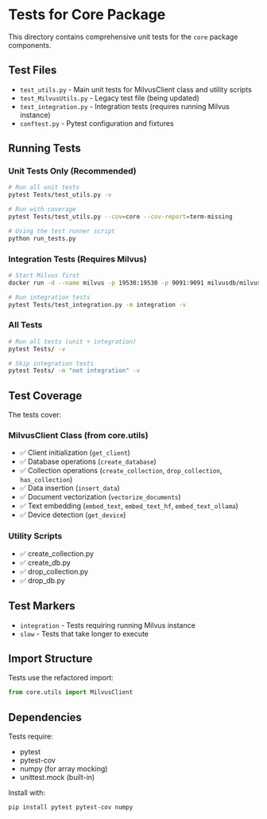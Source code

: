 # Tests for Core Package

This directory contains comprehensive unit tests for the `core` package components.

## Test Files

- `test_utils.py` - Main unit tests for MilvusClient class and utility scripts
- `test_MilvusUtils.py` - Legacy test file (being updated)
- `test_integration.py` - Integration tests (requires running Milvus instance)
- `conftest.py` - Pytest configuration and fixtures

## Running Tests

### Unit Tests Only (Recommended)
```bash
# Run all unit tests
pytest Tests/test_utils.py -v

# Run with coverage
pytest Tests/test_utils.py --cov=core --cov-report=term-missing

# Using the test runner script
python run_tests.py
```

### Integration Tests (Requires Milvus)
```bash
# Start Milvus first
docker run -d --name milvus -p 19530:19530 -p 9091:9091 milvusdb/milvus:latest

# Run integration tests
pytest Tests/test_integration.py -m integration -v
```

### All Tests
```bash
# Run all tests (unit + integration)
pytest Tests/ -v

# Skip integration tests
pytest Tests/ -m "not integration" -v
```

## Test Coverage

The tests cover:

### MilvusClient Class (from core.utils)
- ✅ Client initialization (`get_client`)
- ✅ Database operations (`create_database`)
- ✅ Collection operations (`create_collection`, `drop_collection`, `has_collection`)
- ✅ Data insertion (`insert_data`)
- ✅ Document vectorization (`vectorize_documents`)
- ✅ Text embedding (`embed_text`, `embed_text_hf`, `embed_text_ollama`)
- ✅ Device detection (`get_device`)

### Utility Scripts
- ✅ create_collection.py
- ✅ create_db.py  
- ✅ drop_collection.py
- ✅ drop_db.py

## Test Markers

- `integration` - Tests requiring running Milvus instance
- `slow` - Tests that take longer to execute

## Import Structure

Tests use the refactored import:
```python
from core.utils import MilvusClient
```

## Dependencies

Tests require:
- pytest
- pytest-cov
- numpy (for array mocking)
- unittest.mock (built-in)

Install with:
```bash
pip install pytest pytest-cov numpy
```